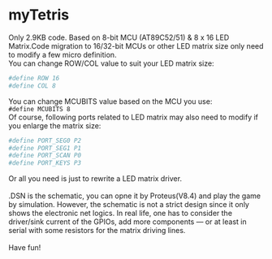 # myTetris
Only 2.9KB code. Based on 8-bit MCU (AT89C52/51) &amp; 8 x 16 LED Matrix.Code migration to 16/32-bit MCUs or other LED matrix size only need to modify a few micro definition.<br>
You can change ROW/COL value to suit your LED matrix size:<br>
```sh
#define ROW 16
#define COL 8
```
You can change MCUBITS value based on the MCU you use:<br>
`#define MCUBITS 8`
<br>Of course, following ports related to LED matrix may also need to modify if you enlarge the matrix size:<br>
```sh
#define PORT_SEG0 P2
#define PORT_SEG1 P1
#define PORT_SCAN P0
#define PORT_KEYS P3
```
Or all you need is just to rewrite a LED matrix driver. <br>
<br>.DSN is the schematic, you can opne it by Proteus(V8.4) and play the game by simulation. However, the schematic is not a strict design since it only shows the electronic net logics. In real life, one has to
consider the driver/sink current of the GPIOs, add more components — or at least in serial with some resistors for the matrix
driving lines.<br>
<br>Have fun!<br>
